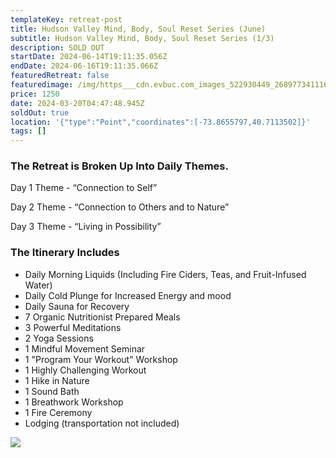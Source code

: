 ```yaml
---
templateKey: retreat-post
title: Hudson Valley Mind, Body, Soul Reset Series (June)
subtitle: Hudson Valley Mind, Body, Soul Reset Series (1/3)
description: SOLD OUT
startDate: 2024-06-14T19:11:35.056Z
endDate: 2024-06-16T19:11:35.066Z
featuredRetreat: false
featuredimage: /img/https___cdn.evbuc.com_images_522930449_268977341116_1_original.jpg
price: 1250
date: 2024-03-20T04:47:48.945Z
soldOut: true
location: '{"type":"Point","coordinates":[-73.8655797,40.7113502]}'
tags: []
---
```

### The Retreat is Broken Up Into Daily Themes.

Day 1 Theme - “Connection to Self”

Day 2 Theme - “Connection to Others and to Nature”

Day 3 Theme - “Living in Possibility”



### The Itinerary Includes

* Daily Morning Liquids (Including Fire Ciders, Teas, and Fruit-Infused Water)
* Daily Cold Plunge for Increased Energy and mood
* Daily Sauna for Recovery
* 7 Organic Nutritionist Prepared Meals
* 3 Powerful Meditations
* 2 Yoga Sessions
* 1 Mindful Movement Seminar
* 1 "Program Your Workout" Workshop
* 1 Highly Challenging Workout
* 1 Hike in Nature
* 1 Sound Bath
* 1 Breathwork Workshop
* 1 Fire Ceremony
* Lodging (transportation not included)

![](/img/img_5473.jpeg)